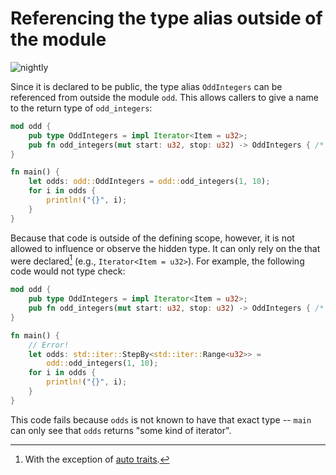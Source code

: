 # Referencing the type alias outside of the module

![nightly](https://img.shields.io/badge/status-nightly-red)

Since it is declared to be public, the type alias `OddIntegers` can be referenced from outside the module `odd`. This allows callers to give a name to the return type of `odd_integers`:

```rust
mod odd {
    pub type OddIntegers = impl Iterator<Item = u32>;
    pub fn odd_integers(mut start: u32, stop: u32) -> OddIntegers { /* as above */ }
}

fn main() {
    let odds: odd::OddIntegers = odd::odd_integers(1, 10);
    for i in odds {
        println!("{}", i);
    }
}
```

Because that code is outside of the defining scope, however, it is not allowed to influence or observe the hidden type. It can only rely on the that were declared[^auto] (e.g., `Iterator<Item = u32>`). For example, the following code would not type check:

[^auto]: With the exception of [auto traits](./auto_trait.md).

```rust
mod odd {
    pub type OddIntegers = impl Iterator<Item = u32>;
    pub fn odd_integers(mut start: u32, stop: u32) -> OddIntegers { /* as above */ }
}

fn main() {
    // Error!
    let odds: std::iter::StepBy<std::iter::Range<u32>> =
        odd::odd_integers(1, 10);
    for i in odds {
        println!("{}", i);
    }
}
```

This code fails because `odds` is not known to have that exact type -- `main` can only see that `odds` returns "some kind of iterator". 

